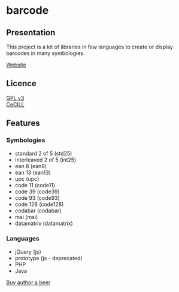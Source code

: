 barcode
=======

Presentation
------------

This project is a kit of libraries in few languages to create or display barcodes in many symbologies.

[Website](http://barcode-coder.com)

Licence
-------
[GPL v3](http://www.gnu.org/licenses/gpl.html)  
[CeCILL](http://www.cecill.info/licences/Licence_CeCILL_V2-fr.html)

Features
--------

### Symbologies
 - standard 2 of 5 (std25)
 - interleaved 2 of 5 (int25)
 - ean 8 (ean8)
 - ean 13 (ean13)
 - upc (upc)
 - code 11 (code11)
 - code 39 (code39)
 - code 93 (code93)
 - code 128 (code128)
 - codabar (codabar)
 - msi (msi)
 - datamatrix (datamatrix)
  
### Languages
- jQuery (js)
- prototype (js - deprecated)
- PHP
- Java


[Buy author a beer](https://www.paypal.com/cgi-bin/webscr?cmd=_s-xclick&hosted_button_id=WCUX27CFV79S2)
